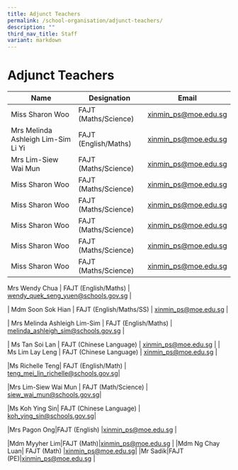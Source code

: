 ```yaml
---
title: Adjunct Teachers
permalink: /school-organisation/adjunct-teachers/
description: ""
third_nav_title: Staff
variant: markdown
---
```

# **Adjunct Teachers**

|Name|	Designation|	Email|
|----|----|----|
|Miss Sharon Woo|	FAJT (Maths/Science)| xinmin_ps@moe.edu.sg
|Mrs Melinda Ashleigh Lim-Sim Li Yi|	FAJT (English/Maths​)| xinmin_ps@moe.edu.sg
|Mrs Lim-Siew Wai Mun|	FAJT (Maths/Science)| xinmin_ps@moe.edu.sg
|Miss Sharon Woo|	FAJT (Maths/Science)| xinmin_ps@moe.edu.sg
|Miss Sharon Woo|	FAJT (Maths/Science)| xinmin_ps@moe.edu.sg
|Miss Sharon Woo|	FAJT (Maths/Science)| xinmin_ps@moe.edu.sg
|Miss Sharon Woo|	FAJT (Maths/Science)| xinmin_ps@moe.edu.sg
|Miss Sharon Woo|	FAJT (Maths/Science)| xinmin_ps@moe.edu.sg




Mrs Wendy Chua 	| FAJT (English/Maths) 	| [wendy_quek_seng_yuen@schools.gov.sg](mailto:wendy_quek_seng_yuen@schools.gov.sg) 	|

| Mdm Soon Sok Hian 	| FAJT (English/Maths/SS) 	| [xinmin_ps@moe.edu.sg](mailto:xinmin_ps@moe.edu.sg) 	|

| Mrs Melinda Ashleigh Lim-Sim 	| FAJT (English/Maths) 	| [melinda_ashleigh_sim@schools.gov.sg](mailto:melinda_ashleigh_sim@schools.gov.sg) 	|

| Ms Tan Soi Lan 	| FAJT (Chinese Language) 	| [xinmin_ps@moe.edu.sg](mailto:xinmin_ps@moe.edu.sg)	|
| Ms Lim Lay Leng 	| FAJT (Chinese Language) 	| [xinmin_ps@moe.edu.sg](mailto:xinmin_ps@moe.edu.sg) 	|

|Ms Richelle Teng| FAJT (English/Math) | [teng_mei_lin_richelle@schools.gov.sg](teng_mei_lin_richelle@schools.gov.sg)|

|Mrs Lim-Siew Wai Mun | FAJT (Math/Science) | [siew_wai_mun@schools.gov.sg](siew_wai_mun@schools.gov.sg)|

|Ms Koh Ying Sin| FAJT (Chinese Language) | [koh_ying_sin@schools.gov.sg](koh_ying_sin@schools.gov.sg)|

|Mrs Pagon Ong|FAJT (English) |[xinmin_ps@moe.edu.sg](mailto:xinmin_ps@moe.edu.sg) |

|Mdm Myyher Lim|FAJT (Math)|[xinmin_ps@moe.edu.sg](mailto:xinmin_ps@moe.edu.sg) |
|Mdm Ng Chay Luan| FAJT (Math) |[xinmin_ps@moe.edu.sg](mailto:xinmin_ps@moe.edu.sg)|
|Mr Sadik|FAJT (PE)|[xinmin_ps@moe.edu.sg](mailto:xinmin_ps@moe.edu.sg) |